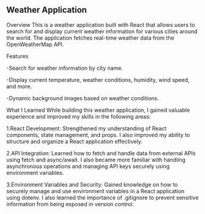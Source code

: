 ## Weather Application
Overview
This is a weather application built with React that allows users to search for and display current weather information for various cities around the world. The application fetches real-time weather data from the OpenWeatherMap API.

Features

-Search for weather information by city name.

-Display current temperature, weather conditions, humidity, wind speed, and more.

-Dynamic background images based on weather conditions.


What I Learned
While building this weather application, I gained valuable experience and improved my skills in the following areas:

1.React Development: Strengthened my understanding of React components, state management, and props. I also improved my ability to structure and organize a React application effectively.

2.API Integration: Learned how to fetch and handle data from external APIs using fetch and async/await. I also became more familiar with handling asynchronous operations and managing API keys securely using environment variables.

3.Environment Variables and Security: Gained knowledge on how to securely manage and use environment variables in a React application using dotenv. I also learned the importance of .gitignore to prevent sensitive information from being exposed in version control.

